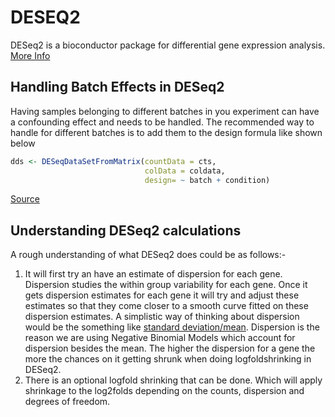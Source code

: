 # DESEQ2

DESeq2 is a bioconductor package for differential gene expression analysis. [More Info](https://bioconductor.org/packages/release/bioc/html/DESeq2.html)

## Handling Batch Effects in DESeq2

Having samples belonging to different batches in you experiment can have a confounding effect and needs to be handled. The recommended way to handle for different batches is to add them to the design formula like shown below

```R
dds <- DESeqDataSetFromMatrix(countData = cts,
                              colData = coldata,
                              design= ~ batch + condition)
```

[Source](https://bioconductor.org/packages/release/bioc/vignettes/DESeq2/inst/doc/DESeq2.html)

## Understanding DESeq2 calculations

A rough understanding of what DESeq2 does could be as follows:-

1. It will first try an have an estimate of dispersion for each gene. Dispersion studies the within group variability for each gene. Once it gets dispersion estimates for each gene it will try and adjust these estimates so that they come closer to a smooth curve fitted on these dispersion estimates. A simplistic way of thinking about dispersion would be the something like [standard deviation/mean](https://support.bioconductor.org/p/75260/#75261). Dispersion is the reason we are using Negative Binomial Models which account for dispersion besides the mean. The higher the dispersion for a gene the more the chances on it getting shrunk when doing logfoldshrinking in DESeq2.
2. There is an optional logfold shrinking that can be done. Which will apply shrinkage to the log2folds depending on the counts, dispersion and degrees of freedom.